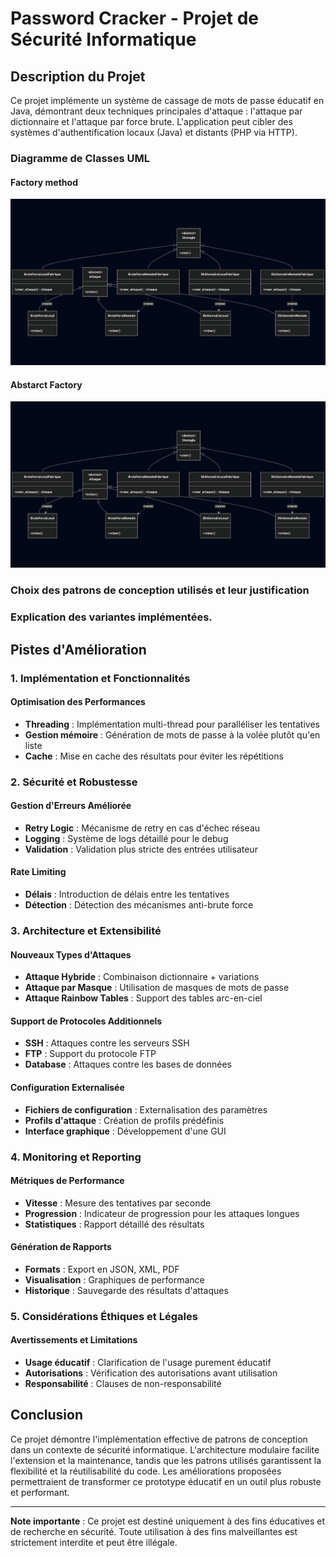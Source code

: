 # Password Cracker - Projet de Sécurité Informatique

## Description du Projet

Ce projet implémente un système de cassage de mots de passe éducatif en Java, démontrant deux techniques principales d'attaque : l'attaque par dictionnaire et l'attaque par force brute. L'application peut cibler des systèmes d'authentification locaux (Java) et distants (PHP via HTTP).


### Diagramme de Classes UML

#### Factory method
![Diagramme de Classes UML - Vue d'ensemble](./diagramme-factory-method.png)

#### Abstarct Factory
![Diagramme de Classes UML - Vue d'ensemble](./diagramme-factory-method.png)

### Choix des patrons de conception utilisés et leur justification

### Explication des variantes implémentées.

## Pistes d'Amélioration

### 1. Implémentation et Fonctionnalités

#### Optimisation des Performances
- **Threading** : Implémentation multi-thread pour paralléliser les tentatives
- **Gestion mémoire** : Génération de mots de passe à la volée plutôt qu'en liste
- **Cache** : Mise en cache des résultats pour éviter les répétitions

### 2. Sécurité et Robustesse

#### Gestion d'Erreurs Améliorée
- **Retry Logic** : Mécanisme de retry en cas d'échec réseau
- **Logging** : Système de logs détaillé pour le debug
- **Validation** : Validation plus stricte des entrées utilisateur

#### Rate Limiting
- **Délais** : Introduction de délais entre les tentatives
- **Détection** : Détection des mécanismes anti-brute force

### 3. Architecture et Extensibilité

#### Nouveaux Types d'Attaques
- **Attaque Hybride** : Combinaison dictionnaire + variations
- **Attaque par Masque** : Utilisation de masques de mots de passe
- **Attaque Rainbow Tables** : Support des tables arc-en-ciel

#### Support de Protocoles Additionnels
- **SSH** : Attaques contre les serveurs SSH
- **FTP** : Support du protocole FTP
- **Database** : Attaques contre les bases de données

#### Configuration Externalisée
- **Fichiers de configuration** : Externalisation des paramètres
- **Profils d'attaque** : Création de profils prédéfinis
- **Interface graphique** : Développement d'une GUI

### 4. Monitoring et Reporting

#### Métriques de Performance
- **Vitesse** : Mesure des tentatives par seconde
- **Progression** : Indicateur de progression pour les attaques longues
- **Statistiques** : Rapport détaillé des résultats

#### Génération de Rapports
- **Formats** : Export en JSON, XML, PDF
- **Visualisation** : Graphiques de performance
- **Historique** : Sauvegarde des résultats d'attaques

### 5. Considérations Éthiques et Légales

#### Avertissements et Limitations
- **Usage éducatif** : Clarification de l'usage purement éducatif
- **Autorisations** : Vérification des autorisations avant utilisation
- **Responsabilité** : Clauses de non-responsabilité

## Conclusion

Ce projet démontre l'implémentation effective de patrons de conception dans un contexte de sécurité informatique. L'architecture modulaire facilite l'extension et la maintenance, tandis que les patrons utilisés garantissent la flexibilité et la réutilisabilité du code. Les améliorations proposées permettraient de transformer ce prototype éducatif en un outil plus robuste et performant.

---

**Note importante** : Ce projet est destiné uniquement à des fins éducatives et de recherche en sécurité. Toute utilisation à des fins malveillantes est strictement interdite et peut être illégale.